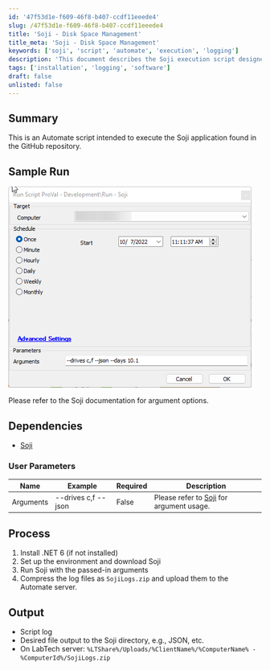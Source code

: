 ```yaml
---
id: '47f53d1e-f609-46f8-b407-ccdf11eeede4'
slug: /47f53d1e-f609-46f8-b407-ccdf11eeede4
title: 'Soji - Disk Space Management'
title_meta: 'Soji - Disk Space Management'
keywords: ['soji', 'script', 'automate', 'execution', 'logging']
description: 'This document describes the Soji execution script designed for ConnectWise Automate, detailing its functionality, dependencies, user parameters, process steps, and output results. The script facilitates the execution of the Soji application while managing necessary installations and logging outputs effectively.'
tags: ['installation', 'logging', 'software']
draft: false
unlisted: false
---
```


## Summary

This is an Automate script intended to execute the Soji application found in the GitHub repository.

## Sample Run

![Sample Run](../../../static/img/Soji---Disk-Space-Management/image_1.png)

Please refer to the Soji documentation for argument options.

## Dependencies

- [Soji](https://github.com/ProVal-Tech/Soji)

### User Parameters

| Name      | Example                | Required | Description                                                                 |
|-----------|------------------------|----------|-----------------------------------------------------------------------------|
| Arguments | --drives c,f --json    | False    | Please refer to [Soji](https://github.com/ProVal-Tech/Soji) for argument usage. |

## Process

1. Install .NET 6 (if not installed)
2. Set up the environment and download Soji
3. Run Soji with the passed-in arguments
4. Compress the log files as `SojiLogs.zip` and upload them to the Automate server.

## Output

- Script log
- Desired file output to the Soji directory, e.g., JSON, etc.
- On LabTech server: `%LTShare%/Uploads/%ClientName%/%ComputerName% - %ComputerId%/SojiLogs.zip`


